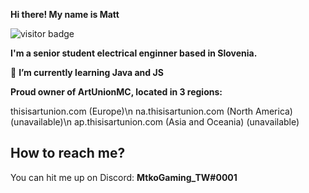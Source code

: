**Hi there! My name is Matt**


![visitor badge](https://visitor-badge.glitch.me/badge?page_id=DemsarMa.DemsarMa)

**I'm a senior student electrical enginner based in Slovenia.**

🌱 **I’m currently learning Java and JS**

**Proud owner of ArtUnionMC, located in 3 regions:**

thisisartunion.com (Europe)\n
na.thisisartunion.com (North America) (unavailable)\n
ap.thisisartunion.com (Asia and Oceania) (unavailable)

## How to reach me?
You can hit me up on Discord: **MtkoGaming_TW#0001**

